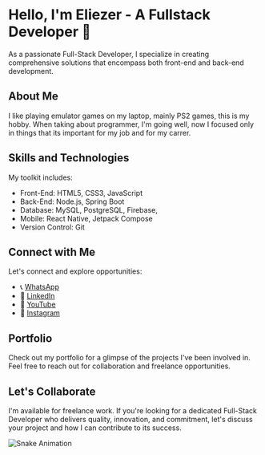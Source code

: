 # Hello, I'm Eliezer - A Fullstack Developer 👋

As a passionate Full-Stack Developer, I specialize in creating comprehensive solutions that encompass both front-end and back-end development.
## About Me

I like playing emulator games on my laptop, mainly PS2 games, this is my hobby. When taking about programmer, I'm going well, now I focused only in things that its important for my job and for my carrer. 

## Skills and Technologies

My toolkit includes:

- Front-End: HTML5, CSS3, JavaScript
- Back-End: Node.js, Spring Boot
- Database: MySQL, PostgreSQL, Firebase,
- Mobile: React Native, Jetpack Compose
- Version Control: Git

## Connect with Me

Let's connect and explore opportunities:

- 📞 [WhatsApp](https://wa.me/yourphonenumber)
- 💼 [LinkedIn](https://www.linkedin.com/in/eliezerbrasilian/)
- 🎥 [YouTube](https://www.youtube.com/channel/UC032_scknHZH5KGw7t2_fHw)
- 📸 [Instagram](https://www.instagram.com/eliezerBrasilian)

## Portfolio

Check out my portfolio for a glimpse of the projects I've been involved in. Feel free to reach out for collaboration and freelance opportunities.

## Let's Collaborate

I'm available for freelance work. If you're looking for a dedicated Full-Stack Developer who delivers quality, innovation, and commitment, let's discuss your project and how I can contribute to its success.

<!-- Snake Animation -->
![Snake Animation](https://github.com/LuigiGF/LuigiGF/blob/output/github-contribution-grid-snake.svg)
